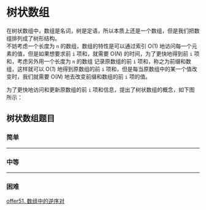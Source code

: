 # 树状数组
在树状数组中，数组是名词，树是定语，所以本质上还是一个数组，但是我们把数组排列成了树形结构。  
不妨考虑一个长度为 `n` 的数组，数组的特性是可以通过索引 O(1) 地访问每一个元素的值，但是如果想要求前 `i` 项和，就需要 O(*N*) 的时间，为了更快地得到前 `i` 项和，考虑另外用一个长度为 `n` 的数组
记录原数组的前 `i` 项和，称之为前缀和数组，这样就可以 O(*1*) 地得到原数组的前 `i` 项和，但是每当原数组中的某一个值改变时，我们就需要 O(*N*) 地去改变前缀和数组的前 `i` 项的值。

为了更快地访问和更新原数组的前 `i` 项和信息，提出了树状数组的概念，如下图所示：





## 树状数组题目

### 简单


---
### 中等


---
### 困难
[offer51. 数组中的逆序对](https://github.com/Mathstarry/Leetcode/tree/master/getOffer/offer51_reversePairs)
